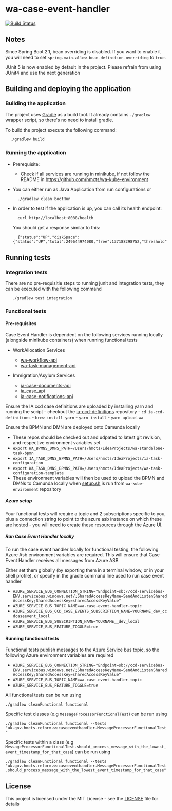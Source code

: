 # wa-case-event-handler

[![Build Status](https://travis-ci.org/hmcts/wa-case-event-handler.svg?branch=master)](https://travis-ci.org/hmcts/wa-case-event-handler)

## Notes

Since Spring Boot 2.1, bean overriding is disabled. If you want to enable it you will need to set `spring.main.allow-bean-definition-overriding` to `true`.

JUnit 5 is now enabled by default in the project. Please refrain from using JUnit4 and use the next generation

## Building and deploying the application

### Building the application

The project uses [Gradle](https://gradle.org) as a build tool. It already contains
`./gradlew` wrapper script, so there's no need to install gradle.

To build the project execute the following command:

```bash
  ./gradlew build
```

### Running the application

- Prerequisite:
  - Check if all services are running in minikube, if not follow the README in
    https://github.com/hmcts/wa-kube-environment
  
- You can either run as Java Application from run configurations or
    ```bash
      ./gradlew clean bootRun
    ```
- In order to test if the application is up, you can call its health endpoint:

    ```bash
      curl http://localhost:8088/health
    ```

  You should get a response similar to this:

    ```
      {"status":"UP","diskSpace":{"status":"UP","total":249644974080,"free":137188298752,"threshold":10485760}}
    ```

## Running tests

### Integration tests

There are no pre-requisitie steps to running junit and integration tests, they can be executed with the following command
```
   ./gradlew test integration
``` 

### Functional tests

#### Pre-requisites

Case Event Handler is dependent on the following services running locally (alongside minikube containers) when running
functional tests 

- WorkAllocation Services
    - [wa-workflow-api](https://github.com/hmcts/wa-workflow-api)
    - [wa-task-management-api](https://github.com/hmcts/wa-task-management-api)

- Immigration/Asylum Services
    - [ia-case-documents-api](https://github.com/hmcts/ia-case-documents-api)
    - [ia_case_api](https://github.com/hmcts/ia_case_api)
    - [ia-case-notifications-api](https://github.com/hmcts/ia-case-notifications-api)
    
Ensure the IA ccd case definitions are uploaded by installing yarn and running the script
    - checkout the [ia-ccd-definitions](https://github.com/hmcts/ia-ccd-definitions) repository
    - `cd ia-ccd-definitions`
    - `brew install yarn`
    - `yarn install`
    - `yarn upload-wa`
    
Ensure the BPMN and DMN are deployed onto Camunda locally
- These repos should be checked out and udpated to latest git revision, and respective environment variables set
 - `export WA_BPMNS_DMNS_PATH=/Users/hmcts/IdeaProjects/wa-standalone-task-bpmn`
 - `export IA_TASK_DMNS_BPMNS_PATH=/Users/hmcts/IdeaProjects/ia-task-configuration`
 - `export WA_TASK_DMNS_BPMNS_PATH=/Users/hmcts/IdeaProjects/wa-task-configuration-template`
 - These environment variables will then be used to upload the BPMN and DMNs to Camunda locally when
[setup.sh](https://github.com/hmcts/wa-kube-environment/blob/master/scripts/setup.sh) is run from `wa-kube-environment` repository

##### Azure setup

Your functional tests will require a topic and 2 subscriptions specific to you, plus a connection string to point to 
the azure asb instance on which these are hosted - you will need to create these resources
through the  Azure UI.

##### Run Case Event Handler locally

To run the case event handler locally for functional testing, the following Azure Asb environment variables are required.
This will ensure that Case Event Handler receives all messages from Azure ASB 

Either set them globally (by exporting them in a terminal window, or in your shell profile), or specify in the gradle 
command line used to run case event handler

 - `AZURE_SERVICE_BUS_CONNECTION_STRING="Endpoint=sb://ccd-servicebus-ENV.servicebus.windows.net/;SharedAccessKeyName=SendAndListenSharedAccessKey;SharedAccessKey=sharedAccessKeyValue"`
 - `AZURE_SERVICE_BUS_TOPIC_NAME=wa-case-event-handler-topic`
 - `AZURE_SERVICE_BUS_CCD_CASE_EVENTS_SUBSCRIPTION_NAME=YOURNAME_dev_ccdcaseevent_local`
 - `AZURE_SERVICE_BUS_SUBSCRIPTION_NAME=YOURNAME__dev_local`
 - `AZURE_SERVICE_BUS_FEATURE_TOGGLE=true` 

#### Running functional tests

Functional tests publish messages to the Azure Service bus topic, so the following Azure environment 
variables are required    

 - `AZURE_SERVICE_BUS_CONNECTION_STRING="Endpoint=sb://ccd-servicebus-ENV.servicebus.windows.net/;SharedAccessKeyName=SendAndListenSharedAccessKey;SharedAccessKey=sharedAccessKeyValue"`
 - `AZURE_SERVICE_BUS_TOPIC_NAME=wa-case-event-handler-topic`
 - `AZURE_SERVICE_BUS_FEATURE_TOGGLE=true`

All functional tests can be run using

`./gradlew cleanFunctional functional`

Specific test classes (e.g `MessageProcessorFunctionalTest`) can be run using

`./gradlew cleanFunctional functional --tests "uk.gov.hmcts.reform.wacaseeventhandler.MessageProcessorFunctionalTest"`

Specific tests within a class (e.g `MessageProcessorFunctionalTest.should_process_message_with_the_lowest_event_timestamp_for_that_case`) can be run using

`./gradlew cleanFunctional functional --tests "uk.gov.hmcts.reform.wacaseeventhandler.MessageProcessorFunctionalTest.should_process_message_with_the_lowest_event_timestamp_for_that_case"`

## License

This project is licensed under the MIT License - see the [LICENSE](LICENSE) file for details


